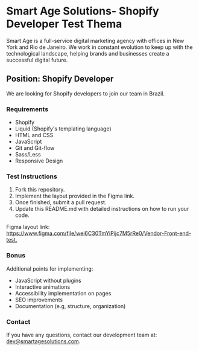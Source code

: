 # Smart Age Solutions- Shopify Developer Test Thema

Smart Age is a full-service digital marketing agency with offices in New York and Rio de Janeiro. We work in constant evolution to keep up with the technological landscape, helping brands and businesses create a successful digital future.

## Position: Shopify Developer

We are looking for Shopify developers to join our team in Brazil.

### Requirements

- Shopify
- Liquid (Shopify's templating language)
- HTML and CSS
- JavaScript
- Git and Git-flow
- Sass/Less
- Responsive Design

### Test Instructions

1. Fork this repository.
2. Implement the layout provided in the Figma link.
3. Once finished, submit a pull request.
4. Update this README.md with detailed instructions on how to run your code.

Figma layout link: https://www.figma.com/file/wei6C30TmYiPijc7M5rRe0/Vendor-Front-end-test.​​

### Bonus

Additional points for implementing:

- JavaScript without plugins
- Interactive animations
- Accessibility implementation on pages
- SEO improvements
- Documentation (e.g, structure, organization)

### Contact

If you have any questions, contact our development team at: [dev@smartagesolutions.com](mailto:dev@smartagesolutions.com).
